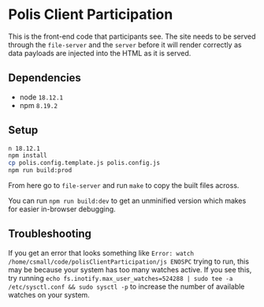 # Polis Client Participation

This is the front-end code that participants see. The site needs to be served through the `file-server` and the `server` before it will render correctly as data payloads are injected into the HTML as it is served.

## Dependencies

* node `18.12.1`
* npm `8.19.2`

## Setup

```sh
n 18.12.1
npm install
cp polis.config.template.js polis.config.js
npm run build:prod
```

From here go to `file-server` and run `make` to copy the built files across.

You can run `npm run build:dev` to get an unminified version which makes for easier in-browser debugging.

## Troubleshooting

If you get an error that looks something like `Error: watch /home/csmall/code/polisClientParticipation/js ENOSPC` trying to run, this may be because your system has too many watches active. If you see this, try running `echo fs.inotify.max_user_watches=524288 | sudo tee -a /etc/sysctl.conf && sudo sysctl -p` to increase the number of available watches on your system.
